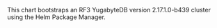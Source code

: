 This chart bootstraps an RF3 YugabyteDB version 2.17.1.0-b439 cluster using the Helm Package Manager.
